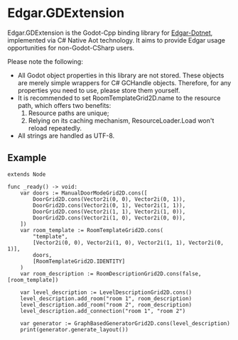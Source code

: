 # Edgar.GDExtension

Edgar.GDExtension is the Godot-Cpp binding library for [Edgar-Dotnet](https://github.com/OndrejNepozitek/Edgar-DotNet), implemented via C# Native Aot technology. It aims to provide Edgar usage opportunities for non-Godot-CSharp users.

Please note the following:
- All Godot object properties in this library are not stored. These objects are merely simple wrappers for C# GCHandle objects. Therefore, for any properties you need to use, please store them yourself.
- It is recommended to set RoomTemplateGrid2D.name to the resource path, which offers two benefits:
  1. Resource paths are unique;
  2. Relying on its caching mechanism, ResourceLoader.Load won't reload repeatedly.
- All strings are handled as UTF-8.

## Example

```gdscript
extends Node

func _ready() -> void:
	var doors := ManualDoorModeGrid2D.cons([
		DoorGrid2D.cons(Vector2i(0, 0), Vector2i(0, 1)),
		DoorGrid2D.cons(Vector2i(0, 1), Vector2i(1, 1)),
		DoorGrid2D.cons(Vector2i(1, 1), Vector2i(1, 0)),
		DoorGrid2D.cons(Vector2i(1, 0), Vector2i(0, 0)),
	])
	var room_template := RoomTemplateGrid2D.cons(
		"template",
		[Vector2i(0, 0), Vector2i(1, 0), Vector2i(1, 1), Vector2i(0, 1)],
		doors,
		[RoomTemplateGrid2D.IDENTITY]
	)
	var room_description := RoomDescriptionGrid2D.cons(false, [room_template])
	
	var level_description := LevelDescriptionGrid2D.cons()
	level_description.add_room("room 1", room_description)
	level_description.add_room("room 2", room_description)
	level_description.add_connection("room 1", "room 2")
	
	var generator := GraphBasedGeneratorGrid2D.cons(level_description)
	print(generator.generate_layout())
```
